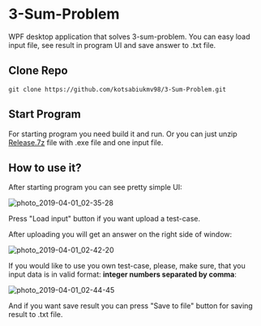 # 3-Sum-Problem
WPF desktop application that solves 3-sum-problem. You can easy load input file, see result in program UI and save answer to .txt file.

## Clone Repo
```git clone https://github.com/kotsabiukmv98/3-Sum-Problem.git```

## Start Program
For starting program you need build it and run. Or you can just unzip [Release.7z](https://github.com/kotsabiukmv98/3-Sum-Problem/blob/master/Release.7z) file with .exe file and one input file.

## How to use it?

After starting program you can see pretty simple UI:

![photo_2019-04-01_02-35-28](https://user-images.githubusercontent.com/24542102/55296911-9c58c880-5428-11e9-80ba-cb1b8af392a3.jpg)

Press "Load input" button if you want upload a test-case.

After uploading you will get an answer on the right side of window:

![photo_2019-04-01_02-42-20](https://user-images.githubusercontent.com/24542102/55296912-9c58c880-5428-11e9-9b0e-45232df6a1c1.jpg)

If you would like to use you own test-case, please, make sure, that you input data is in valid format: **integer numbers separated by comma**:

![photo_2019-04-01_02-44-45](https://user-images.githubusercontent.com/24542102/55296913-9c58c880-5428-11e9-9c44-a3d38b9b45df.jpg)

And if you want save result you can press "Save to file" button for saving result to .txt file.
